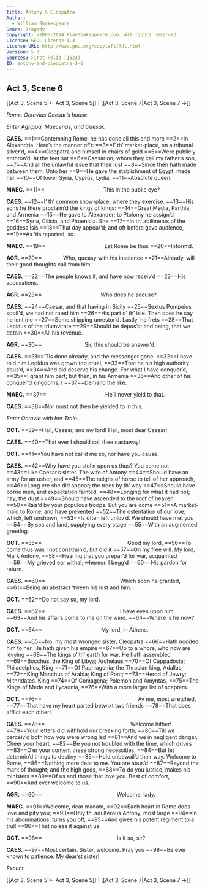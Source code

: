 ```yaml
---
Title: Antony & Cleopatra
Author: 
  - William Shakespeare
Genre: Tragedy
Copyright: ©2005-2024 PlayShakespeare.com. All rights reserved.
License: GFDL License 1.3
License URL: http://www.gnu.org/copyleft/fdl.html
Version: 5.3
Sources: First Folio (1623)
ID: antony-and-cleopatra-3-6
---
```


## Act 3, Scene 6
[[Act 3, Scene 5|← Act 3, Scene 5]] | [[Act 3, Scene 7|Act 3, Scene 7 →]]

*Rome. Octavius Caesar’s house.*

*Enter Agrippa, Maecenas, and Caesar.*

**CAES.**
==1==Contemning Rome, he has done all this and more
==2==In Alexandria. Here’s the manner of’t:
==3==I’ th’ market-place, on a tribunal silver’d,
==4==Cleopatra and himself in chairs of gold
==5==Were publicly enthron’d. At the feet sat
==6==Caesarion, whom they call my father’s son,
==7==And all the unlawful issue that their lust
==8==Since then hath made between them. Unto her
==9==He gave the stablishment of Egypt, made her
==10==Of lower Syria, Cyprus, Lydia,
==11==Absolute queen.

**MAEC.**
==11==           This in the public eye?

**CAES.**
==12==I’ th’ common show-place, where they exercise.
==13==His sons he there proclaim’d the kings of kings:
==14==Great Media, Parthia, and Armenia
==15==He gave to Alexander; to Ptolomy he assign’d
==16==Syria, Cilicia, and Phoenicia. She
==17==In th’ abiliments of the goddess Isis
==18==That day appear’d; and oft before gave audience,
==19==As ’tis reported, so.

**MAEC.**
==19==           Let Rome be thus
==20==Inform’d.

**AGR.**
==20==    Who, queasy with his insolence
==21==Already, will their good thoughts call from him.

**CAES.**
==22==The people knows it, and have now receiv’d
==23==His accusations.

**AGR.**
==23==           Who does he accuse?

**CAES.**
==24==Caesar, and that having in Sicily
==25==Sextus Pompeius spoil’d, we had not rated him
==26==His part o’ th’ isle. Then does he say he lent me
==27==Some shipping unrestor’d. Lastly, he frets
==28==That Lepidus of the triumvirate
==29==Should be depos’d; and being, that we detain
==30==All his revenue.

**AGR.**
==30==        Sir, this should be answer’d.

**CAES.**
==31==’Tis done already, and the messenger gone.
==32==I have told him Lepidus was grown too cruel,
==33==That he his high authority abus’d,
==34==And did deserve his change. For what I have conquer’d,
==35==I grant him part; but then, in his Armenia
==36==And other of his conquer’d kingdoms, I
==37==Demand the like.

**MAEC.**
==37==           He’ll never yield to that.

**CAES.**
==38==Nor must not then be yielded to in this.

*Enter Octavia with her Train.*

**OCT.**
==39==Hail, Caesar, and my lord! Hail, most dear Caesar!

**CAES.**
==40==That ever I should call thee castaway!

**OCT.**
==41==You have not call’d me so, nor have you cause.

**CAES.**
==42==Why have you stol’n upon us thus? You come not
==43==Like Caesar’s sister. The wife of Antony
==44==Should have an army for an usher, and
==45==The neighs of horse to tell of her approach,
==46==Long ere she did appear; the trees by th’ way
==47==Should have borne men, and expectation fainted,
==48==Longing for what it had not; nay, the dust
==49==Should have ascended to the roof of heaven,
==50==Rais’d by your populous troops. But you are come
==51==A market-maid to Rome, and have prevented
==52==The ostentation of our love, which, left unshown,
==53==Is often left unlov’d. We should have met you
==54==By sea and land, supplying every stage
==55==With an augmented greeting.

**OCT.**
==55==                Good my lord,
==56==To come thus was I not constrain’d, but did it
==57==On my free will. My lord, Mark Antony,
==58==Hearing that you prepar’d for war, acquainted
==59==My grieved ear withal; whereon I begg’d
==60==His pardon for return.

**CAES.**
==60==              Which soon he granted,
==61==Being an abstract ’tween his lust and him.

**OCT.**
==62==Do not say so, my lord.

**CAES.**
==62==              I have eyes upon him,
==63==And his affairs come to me on the wind.
==64==Where is he now?

**OCT.**
==64==           My lord, in Athens.

**CAES.**
==65==No, my most wronged sister, Cleopatra
==66==Hath nodded him to her. He hath given his empire
==67==Up to a whore, who now are levying
==68==The kings o’ th’ earth for war. He hath assembled
==69==Bocchus, the King of Libya; Archelaus
==70==Of Cappadocia; Philadelphos, King
==71==Of Paphlagonia; the Thracian king, Adallas;
==72==King Manchus of Arabia; King of Pont;
==73==Herod of Jewry; Mithridates, King
==74==Of Comagena; Polemon and Amyntas,
==75==The Kings of Mede and Lycaonia,
==76==With a more larger list of scepters.

**OCT.**
==76==                  Ay me, most wretched,
==77==That have my heart parted betwixt two friends
==78==That does afflict each other!

**CAES.**
==78==                Welcome hither!
==79==Your letters did withhold our breaking forth,
==80==Till we perceiv’d both how you were wrong led
==81==And we in negligent danger. Cheer your heart,
==82==Be you not troubled with the time, which drives
==83==O’er your content these strong necessities,
==84==But let determin’d things to destiny
==85==Hold unbewail’d their way. Welcome to Rome,
==86==Nothing more dear to me. You are abus’d
==87==Beyond the mark of thought; and the high gods,
==88==To do you justice, makes his ministers
==89==Of us and those that love you. Best of comfort,
==90==And ever welcome to us.

**AGR.**
==90==              Welcome, lady.

**MAEC.**
==91==Welcome, dear madam,
==92==Each heart in Rome does love and pity you;
==93==Only th’ adulterous Antony, most large
==94==In his abominations, turns you off,
==95==And gives his potent regiment to a trull
==96==That noises it against us.

**OCT.**
==96==              Is it so, sir?

**CAES.**
==97==Most certain. Sister, welcome. Pray you
==98==Be ever known to patience. My dear’st sister!

*Exeunt.*

[[Act 3, Scene 5|← Act 3, Scene 5]] | [[Act 3, Scene 7|Act 3, Scene 7 →]]